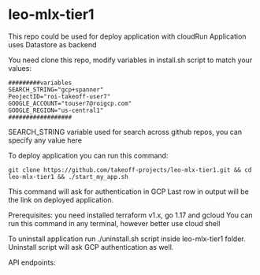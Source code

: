 # leo-mlx-tier1

This repo could be used for deploy application with cloudRun 
Application uses Datastore as backend

You need clone this repo, modify variables in install.sh script to match your values:
```
#########variables
SEARCH_STRING="gcp+spanner"
PeojectID="roi-takeoff-user7"
GOOGLE_ACCOUNT="touser7@roigcp.com"
GOOGLE_REGION="us-central1"
##################

```

SEARCH_STRING variable used for search across github repos, you can specify any value here

To deploy application you can run this command:
```
git clone https://github.com/takeoff-projects/leo-mlx-tier1.git && cd leo-mlx-tier1 && ./start_my_app.sh
```

This command will ask for authentication in GCP
Last row in output will be the link on deployed application.

Prerequisites: you need installed terraform v1.x, go 1.17 and gcloud
You can run this command in any terminal, however better use cloud shell

To uninstall application run ./uninstall.sh script inside leo-mlx-tier1 folder.
Uninstall script will ask GCP authentication as well.

API endpoints:

